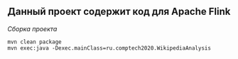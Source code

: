 ## Данный проект содержит код для Apache Flink

*Сборка проекта*

```
mvn clean package
mvn exec:java -Dexec.mainClass=ru.comptech2020.WikipediaAnalysis
